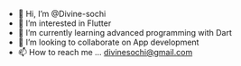- 👋 Hi, I’m @Divine-sochi
- 👀 I’m interested in Flutter 
- 🌱 I’m currently learning advanced programming with Dart
- 💞️ I’m looking to collaborate on App development 
- 📫 How to reach me ... divinesochi@gmail.com

<!---
Divine-sochi/Divine-sochi is a ✨ special ✨ repository because its `README.md` (this file) appears on your GitHub profile.
You can click the Preview link to take a look at your changes.
--->
